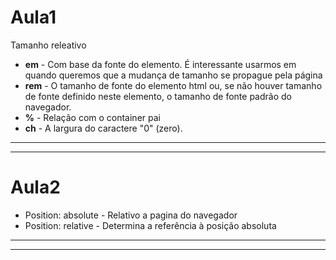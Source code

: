 # Aula1

Tamanho releativo
* **em** - Com base da fonte do elemento. É interessante usarmos em quando queremos que a mudança de tamanho se propague pela página
* **rem** - O tamanho de fonte do elemento html ou, se não houver tamanho de fonte definido neste elemento, o tamanho de fonte padrão do navegador.
* **%** - Relação com o container pai
* **ch** - A largura do caractere "0" (zero).


---
---

# Aula2

* Position: absolute - Relativo a pagina do navegador
* Position: relative - Determina a referência à posição absoluta

---
---